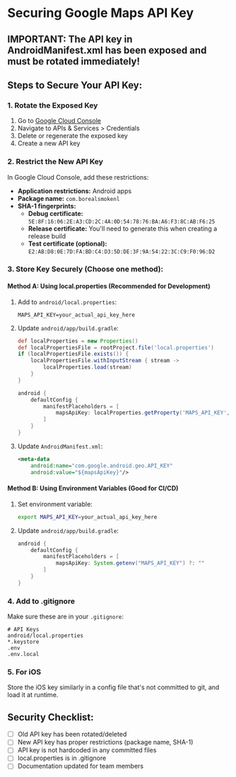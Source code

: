 # Securing Google Maps API Key

## IMPORTANT: The API key in AndroidManifest.xml has been exposed and must be rotated immediately!

## Steps to Secure Your API Key:

### 1. Rotate the Exposed Key
1. Go to [Google Cloud Console](https://console.cloud.google.com/)
2. Navigate to APIs & Services > Credentials
3. Delete or regenerate the exposed key
4. Create a new API key

### 2. Restrict the New API Key
In Google Cloud Console, add these restrictions:
- **Application restrictions:** Android apps
- **Package name:** `com.borealsmokenl`
- **SHA-1 fingerprints:** 
  - **Debug certificate:** `5E:8F:16:06:2E:A3:CD:2C:4A:0D:54:78:76:BA:A6:F3:8C:AB:F6:25`
  - **Release certificate:** You'll need to generate this when creating a release build
  - **Test certificate (optional):** `E2:AB:D8:0E:7D:FA:BD:C4:D3:5D:DE:3F:9A:54:22:3C:C9:F0:96:D2`

### 3. Store Key Securely (Choose one method):

#### Method A: Using local.properties (Recommended for Development)
1. Add to `android/local.properties`:
   ```
   MAPS_API_KEY=your_actual_api_key_here
   ```

2. Update `android/app/build.gradle`:
   ```gradle
   def localProperties = new Properties()
   def localPropertiesFile = rootProject.file('local.properties')
   if (localPropertiesFile.exists()) {
       localPropertiesFile.withInputStream { stream ->
           localProperties.load(stream)
       }
   }
   
   android {
       defaultConfig {
           manifestPlaceholders = [
               mapsApiKey: localProperties.getProperty('MAPS_API_KEY', '')
           ]
       }
   }
   ```

3. Update `AndroidManifest.xml`:
   ```xml
   <meta-data
       android:name="com.google.android.geo.API_KEY"
       android:value="${mapsApiKey}"/>
   ```

#### Method B: Using Environment Variables (Good for CI/CD)
1. Set environment variable:
   ```bash
   export MAPS_API_KEY=your_actual_api_key_here
   ```

2. Update `android/app/build.gradle`:
   ```gradle
   android {
       defaultConfig {
           manifestPlaceholders = [
               mapsApiKey: System.getenv("MAPS_API_KEY") ?: ""
           ]
       }
   }
   ```

### 4. Add to .gitignore
Make sure these are in your `.gitignore`:
```
# API Keys
android/local.properties
*.keystore
.env
.env.local
```

### 5. For iOS
Store the iOS key similarly in a config file that's not committed to git, and load it at runtime.

## Security Checklist:
- [ ] Old API key has been rotated/deleted
- [ ] New API key has proper restrictions (package name, SHA-1)
- [ ] API key is not hardcoded in any committed files
- [ ] local.properties is in .gitignore
- [ ] Documentation updated for team members
